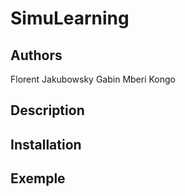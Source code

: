 # SimuLearning

## Authors
Florent Jakubowsky
Gabin Mberi Kongo
## Description

## Installation


## Exemple
